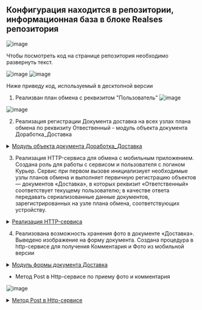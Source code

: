 ## Конфигурация находится в репозитории, информационная база в блоке Realses репозитория
![image](https://github.com/user-attachments/assets/67b25d96-739d-4c8e-91c7-94c5cdfacdf0)

Чтобы посмотреть код на странице репозитория необходимо развернуть текст.

![image](https://github.com/user-attachments/assets/77889dc2-ebc6-4971-bc8d-c0d8d7f404b5)
![image](https://github.com/user-attachments/assets/8bfb2687-aed6-476e-b25a-dc7ef78b13db)


Ниже приведу код, используемый в десктопной версии

1. Реализван план обмена с реквизитом "Пользователь"
![image](https://github.com/user-attachments/assets/01ea869a-9662-42fd-b8eb-030397726c28)

![image](https://github.com/user-attachments/assets/691394f8-8f4f-4b47-a7ed-939c1f19fb14)

2. Реализация регистрации Документа доставка на всех узлах плана обмена по реквизиту Отвественный - модуль объекта документа Доработка_Доставка

<details>
	
 <summary><u>Модуль объекта документа Доработка_Доставка</u></summary>
 
```bsl
Процедура ПередЗаписью(Отказ, РежимЗаписи, РежимПроведения)
	// Реализуйте регистрацию документа «Доставка» на всех узлах плана обмена, 
	//у которых значение реквизита «Пользователь» заполнено и соответствует 
	//значению реквизита «Ответственный документа»  
	
	Если ОбменДанными.Загрузка Тогда
		Возврат;
	КонецЕсли;
 
	Запрос = Новый Запрос;
	Запрос.Текст ="ВЫБРАТЬ
	              |	ОбменСМобильнымПриложением.Ссылка КАК Ссылка
	              |ИЗ
	              |	ПланОбмена.ОбменСМобильнымПриложением КАК ОбменСМобильнымПриложением
	              |ГДЕ
	              |	ОбменСМобильнымПриложением.Пользователь = &Пользователь
	              |	И НЕ ОбменСМобильнымПриложением.ПометкаУдаления";
	
	Запрос.УстановитьПараметр("Пользователь", Ответственный);
	
	Выборка = Запрос.Выполнить().Выбрать();
	
	Пока Выборка.Следующий() Цикл
		ОбменДанными.Получатели.Добавить(Выборка.Ссылка);
	КонецЦикла; 
				  
КонецПроцедуры
```
</details>

3. Реализация HTTP-сервиса для обмена с мобильным приложением. Создана роль для работы с сервисом и пользователя с логином Курьер. Сервис при первом вызове инициализиует необходимые узлы планов обмена и выполняет первичную регистрацию объектов — документов «Доставка»‎, в которых реквизит «Ответственный»‎ соответствует текущему пользователю;
в качестве ответа передавать сериализованные данные документов, зарегистрированных на узле плана обмена, соответствующих устройству.

<details>
	
 <summary><u>Реализация HTTP-сервиса</u></summary>
 
```bsl
Функция exchangeПолучитьСписокЗаказов(Запрос)
	
	УстановитьПривилегированныйРежим(Истина);
	
	//инициализировать необходимые узлы планов обмена и выполнять первичную регистрацию объектов — 
	//документов «Доставка», в которых реквизит «Ответственный» соответствует текущему пользователю;
	ИдентификаторМобильного = Запрос.Заголовки.Получить("X_Mobile_ID");
	
	Попытка 
		
	//ищем узел обмена
	Узел = ПланыОбмена.ОбменСМобильнымПриложением.НайтиПоКоду(ИдентификаторМобильного); 
	
	//если не нашли создаем новый и регистрируем изменения
	СоздатьНовыйУзелИВыполнитьПервичнуюРегистрацию(ИдентификаторМобильного, Узел);
	
	ТекущийУзел = ПланыОбмена.ОбменСМобильнымПриложением.ЭтотУзел();
	
	//если текущего узла нет, то создать Центральный узел
	СоздатьЦентральныйУзел(ТекущийУзел);
	
	//если узел есть, то проверяем данные в узле для изменений
	// Получение зарегистрированных данных
    МассивДоставокДляВыгрузки = ПолучитьИзмененныеДанные(Узел);

    //создаем пакет данных
	ТелоОтвета = ЗаписатьЗначениеJSON(МассивДоставокДляВыгрузки);

	Ответ = Новый HTTPСервисОтвет(200);
	Ответ.УстановитьТелоИзСтроки(ТелоОтвета);
	
	Возврат Ответ;   

	Исключение 
	
    ЗаписьЖурналаРегистрации("exchangeПолучитьСписокЗаказов", УровеньЖурналаРегистрации.Ошибка,,,ОписаниеОшибки());

	КонецПопытки;     

КонецФункции

Функция ПолучитьИзмененныеДанные(Узел)
	
	Запрос = Новый Запрос;
	Запрос.Текст = "ВЫБРАТЬ
				|	Доработка_ДоставкаИзменения.Ссылка.Ссылка КАК Ссылка,
				|	Доработка_ДоставкаИзменения.Ссылка.Ответственный КАК Ответственный,
				|	Доработка_ДоставкаИзменения.Ссылка.ПометкаУдаления КАК ПометкаУдаления,
				|	Доработка_ДоставкаИзменения.Ссылка.Номер КАК Номер,
				|	Доработка_ДоставкаИзменения.Ссылка.Дата КАК Дата,
				|	Доработка_ДоставкаИзменения.Ссылка.Проведен КАК Проведен,
				|	Доработка_ДоставкаИзменения.Ссылка.Контрагент КАК Контрагент,
				|	Доработка_ДоставкаИзменения.Ссылка.АдресДоставки КАК АдресДоставки,
				|	Доработка_ДоставкаИзменения.Ссылка.Комментарий КАК Комментарий,
				|	Доработка_ДоставкаИзменения.Ссылка.Статус КАК Статус, 
				|	Доработка_ДоставкаИзменения.Ссылка.Контрагент.Код КАК КонтрагентКод,
				|	Доработка_ДоставкаИзменения.Ссылка.Контрагент.Родитель КАК КонтрагентРодитель,
				|	Доработка_ДоставкаИзменения.Ссылка.Контрагент.ЭтоГруппа КАК КонтрагентЭтоГруппа,
				|	Доработка_ДоставкаИзменения.Ссылка.Фото КАК Фото,
				|	Доработка_ДоставкаИзменения.Ссылка.Товары.(
				|		Ссылка КАК СсылкаСсылка,
				|		НомерСтроки КАК НомерСтроки,
				|		Номенклатура КАК Номенклатура,
				|		Количество КАК Количество,
				|		Номенклатура.Код КАК НоменклатураКод,
				|		Номенклатура.Родитель КАК НоменклатураРодитель,
				|		Номенклатура.ЭтоГруппа КАК НоменклатураЭтоГруппа
				|	) КАК Товары,
				|	Доработка_ДоставкаИзменения.Ссылка.Контрагент.КонтактнаяИнформация.(
				|		НомерТелефона КАК КонтрагентНомерТелефона
				|	) КАК КонтрагентТелефон
				|ИЗ
				|	Документ.Доработка_Доставка.Изменения КАК Доработка_ДоставкаИзменения
				|ГДЕ
				|	Доработка_ДоставкаИзменения.Узел = &Узел
				|	И Доработка_ДоставкаИзменения.Ссылка.Ответственный = &Ответственный";
	
	Запрос.УстановитьПараметр("Ответственный",Пользователи.ТекущийПользователь()); 
	Запрос.УстановитьПараметр("Узел",Узел);
	
	РезультатЗапроса = Запрос.Выполнить();
	
	//обходим выборку если есть данные в плане обмена
	Выборка = РезультатЗапроса.Выбрать();
	
	// Сериализация зарегистрированных данных
	МассивДоставокДляВыгрузки = Новый Массив;
	МассивДляОтменыРегистрации = Новый Массив;
	
	//обходим выборку если есть данные в плане обмена
	//для передачи в JSON спреобразовать в строку, число, булево
	Пока Выборка.Следующий() Цикл   
		МассивДляОтменыРегистрации.Добавить(Выборка.Ссылка);
		ДоставкиИзменения = Новый Структура;
		ДоставкиИзменения.Вставить("Ссылка", Строка(Выборка.Ссылка.УникальныйИдентификатор()));
		ДоставкиИзменения.Вставить("Ответственный", Строка(Выборка.Ответственный));
		ДоставкиИзменения.Вставить("ПометкаУдаления", Выборка.ПометкаУдаления);
		ДоставкиИзменения.Вставить("Номер", Строка (Выборка.Номер));
		ДоставкиИзменения.Вставить("Дата", Формат (Выборка.Дата, "ДФ=dd.MM.yyyy"));
		ДоставкиИзменения.Вставить("Проведен", Выборка.Проведен);
		ДоставкиИзменения.Вставить("Контрагент", Строка(Выборка.Контрагент.УникальныйИдентификатор()));
		ДоставкиИзменения.Вставить("КонтрагентРодитель", Строка(Выборка.КонтрагентРодитель.УникальныйИдентификатор()));
		ДоставкиИзменения.Вставить("КонтрагентЭтоГруппа", Выборка.КонтрагентЭтоГруппа); 
		ДоставкиИзменения.Вставить("КонтрагентКод", Выборка.КонтрагентКод); 
		ДоставкиИзменения.Вставить("КонтрагентНаименование", Строка(Выборка.Контрагент)); 
		
		//получаем табличную часть из Контаткной информации справочника Контрагенты, для получения телефона
		ВыборкаТелефонКонтрагента = Выборка.КонтрагентТелефон.Выгрузить();
		МассивТелефон = Новый Массив;
		Для Каждого Строка Из ВыборкаТелефонКонтрагента Цикл
			СтрокаТаблицы = Новый структура;
			СтрокаТаблицы.Вставить("КонтрагентНомерТелефона",Строка (Строка.КонтрагентНомерТелефона)); 
			МассивТелефон.Добавить(СтрокаТаблицы);
		КонецЦикла;
		
		ДоставкиИзменения.Вставить("КонтрагентНомерТелефона", МассивТелефон);
		ДоставкиИзменения.Вставить("АдресДоставки", Выборка.АдресДоставки);
		ДоставкиИзменения.Вставить("Комментарий", Выборка.Комментарий);
		ДоставкиИзменения.Вставить("Статус", XMLСтрока(Выборка.Статус));
		ДоставкиИзменения.Вставить("Фото", Base64Строка(Выборка.Фото.Получить()));
		
		//получаем табличную часть Товары
		ВыборкаТЧ = Выборка.Товары.Выгрузить();
		МассивТЧ = Новый Массив;
		
		Для Каждого Строка Из ВыборкаТЧ Цикл
			СтрокаТаблицы = Новый структура;
			СтрокаТаблицы.Вставить("Номенклатура",Строка (Строка.Номенклатура.УникальныйИдентификатор())); 
			СтрокаТаблицы.Вставить("НоменклатураНаименование",Строка (Строка.Номенклатура)); 
			СтрокаТаблицы.Вставить("НоменклатураРодитель",Строка (Строка.НоменклатураРодитель.УникальныйИдентификатор()));  
			СтрокаТаблицы.Вставить("НоменклатураЭтоГруппа",Строка.НоменклатураЭтоГруппа);  
			СтрокаТаблицы.Вставить("НоменклатураКод",Строка.НоменклатураКод);  
			СтрокаТаблицы.Вставить("Количество", Строка.Количество);
			МассивТЧ.Добавить(СтрокаТаблицы);
		КонецЦикла;
		
		ДоставкиИзменения.Вставить("ТабличнаяЧасть", МассивТЧ);
		
		МассивДоставокДляВыгрузки.Добавить(ДоставкиИзменения); 
		
	КонецЦикла;
	
	//отменяем регистрацию
	Если МассивДляОтменыРегистрации.Количество() > 0 Тогда
		ПланыОбмена.УдалитьРегистрациюИзменений(Узел, МассивДляОтменыРегистрации);    
	КонецЕсли;
	
	Возврат МассивДоставокДляВыгрузки;
	
КонецФункции

Процедура СоздатьЦентральныйУзел(ТекущийУзел)
	
	Если Не ЗначениеЗаполнено(ТекущийУзел.Код) Тогда
		УзелОбъект = ТекущийУзел.ПолучитьОбъект();
		УзелОбъект.Код = "main";
		УзелОбъект.Наименование = "Центральный узел";
		УзелОбъект.Записать();
	КонецЕсли;

КонецПроцедуры

Процедура СоздатьНовыйУзелИВыполнитьПервичнуюРегистрацию(ИдентификаторМобильного, Узел)
	
	Если Не ЗначениеЗаполнено(Узел) Тогда
		УзелОбъект = ПланыОбмена.ОбменСМобильнымПриложением.СоздатьУзел();
		УзелОбъект.Код = ИдентификаторМобильного;
		УзелОбъект.Наименование = ИдентификаторМобильного;
		УзелОбъект.Пользователь = Пользователи.ТекущийПользователь();
		УзелОбъект.Записать();		
		Узел = УзелОбъект.Ссылка;
		ВыполнитьПервичнуюРегистрацию(Узел);
	КонецЕсли;

КонецПроцедуры

Процедура ВыполнитьПервичнуюРегистрацию(Узел)
	Запрос = Новый Запрос;
	Запрос.Текст = "ВЫБРАТЬ
	               |	Доработка_Доставка.Ссылка КАК Ссылка,
	               |	Доработка_Доставка.Ответственный КАК Ответственный
	               |ИЗ
	               |	Документ.Доработка_Доставка КАК Доработка_Доставка
	               |ГДЕ
	               |	Доработка_Доставка.Ответственный = &Ответственный";
	
	Запрос.УстановитьПараметр("Ответственный", Пользователи.ТекущийПользователь());
	Выборка = Запрос.Выполнить().Выбрать();
	ДанныеКРегистрации = Новый Массив;
	
	//обходим выборку и записываем изменения
	Пока Выборка.Следующий() Цикл
		ДанныеКРегистрации.Добавить(Выборка.Ссылка);
	КонецЦикла;
	
	ПланыОбмена.ЗарегистрироватьИзменения(Узел, ДанныеКРегистрации); 
	
КонецПроцедуры
```
</details>

4. Реализована возможность хранения фото в документе «Доставка»‎. Выведено изображение на форму документа. Создана процедура в http-сервисе для получения Комментария и Фото из мобильной версии

<details>
	
 <summary><u>Модуль формы документа Доставка</u></summary>
 
```bsl   
&НаСервере
Процедура ПриЧтенииНаСервере(ТекущийОбъект)
	
    // СтандартныеПодсистемы.ПодключаемыеКоманды
    ПодключаемыеКомандыКлиентСервер.ОбновитьКоманды(ЭтотОбъект, Объект);
    // Конец СтандартныеПодсистемы.ПодключаемыеКоманды

	// при открытии необходимо получить фото поместить ее во временное хранилище и заполнить реквизит формы
	ДвоичныеДанныеФото = ТекущийОбъект.Фото.Получить();
	АдресФото = ПоместитьВоВременноеХранилище(ДвоичныеДанныеФото, УникальныйИдентификатор);

КонецПроцедуры

&НаСервере
Процедура ПередЗаписьюНаСервере(Отказ, ТекущийОбъект, ПараметрыЗаписи)
	
	//Создайте обработчик формы ПередЗаписьюНаСервере, 
	//в котором поместите картинку в хранилище значения 
	//и сохраните в реквизит Фотография    
	Если ЗначениеЗаполнено(АдресФото) Тогда
		
		//получим двоичные данные фото
		ДвоичныеДанныеФото = ПолучитьИзВременногоХранилища(АдресФото);
		ДанныеВХранилище = Новый ХранилищеЗначения (ДвоичныеДанныеФото);
		ТекущийОбъект.Фото = ДанныеВХранилище;
	КонецЕсли; 
	
КонецПроцедуры
```
</details>

* Метод Post  в Http-сервисе по приему фото и комментария

![image](https://github.com/user-attachments/assets/1dc3b2dd-2b6e-46f7-b41d-084ad9977760)

<details>
	
 <summary><u>Метод Post  в Http-сервисе</u></summary>
 
```bsl   
Функция exchangeDeliveryОтправитьФотоИСтатус(Запрос)
	
	Ответ = Новый HTTPСервисОтвет(200); 
	
	ТекстОтвета = Запрос.ПолучитьТелоКакСтроку();
	МассивДоставок = ПрочитатьЗначениеJSON(ТекстОтвета);
	
	Для Каждого Доставка Из МассивДоставок Цикл
		
		ИД = Новый УникальныйИдентификатор (Доставка.Ссылка);
		СсылкаДоставка = Документы.Доработка_Доставка.ПолучитьСсылку(ИД);
		ОбъектДоставка = СсылкаДоставка.ПолучитьОбъект();
		
		//обновляем параметры
		ОбъектДоставка.Комментарий =Доставка.Комментарий; 
		
		Если Доставка.Статус = "" Тогда
			ОбъектДоставка.Статус = "";
		Иначе
			ОбъектДоставка.Статус = Перечисления.СтатусыДоставок_Доработка [СтрЗаменить(Доставка.Статус, " ", "")]; 
		КонецЕсли;
		
		ДвДанныеФото = Base64Значение(Доставка.Фото);
		ОбъектДоставка.Фото = Новый ХранилищеЗначения(ДвДанныеФото); 
		ОбъектДоставка.Записать();
		
	КонецЦикла;
	
	Возврат Ответ; 
	
КонецФункции
``` 
</details>
